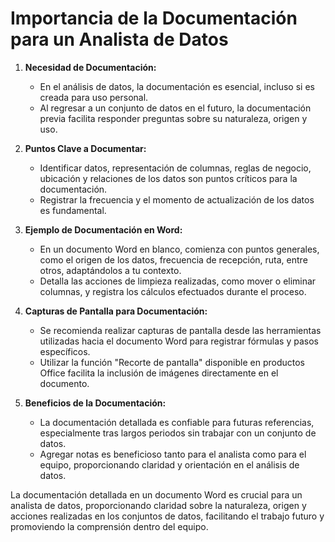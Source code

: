 # Importancia de la Documentación para un Analista de Datos

1. **Necesidad de Documentación:**
   - En el análisis de datos, la documentación es esencial, incluso si es creada para uso personal.
   - Al regresar a un conjunto de datos en el futuro, la documentación previa facilita responder preguntas sobre su naturaleza, origen y uso.

2. **Puntos Clave a Documentar:**
   - Identificar datos, representación de columnas, reglas de negocio, ubicación y relaciones de los datos son puntos críticos para la documentación.
   - Registrar la frecuencia y el momento de actualización de los datos es fundamental.

3. **Ejemplo de Documentación en Word:**
   - En un documento Word en blanco, comienza con puntos generales, como el origen de los datos, frecuencia de recepción, ruta, entre otros, adaptándolos a tu contexto.
   - Detalla las acciones de limpieza realizadas, como mover o eliminar columnas, y registra los cálculos efectuados durante el proceso.

4. **Capturas de Pantalla para Documentación:**
   - Se recomienda realizar capturas de pantalla desde las herramientas utilizadas hacia el documento Word para registrar fórmulas y pasos específicos.
   - Utilizar la función "Recorte de pantalla" disponible en productos Office facilita la inclusión de imágenes directamente en el documento.

5. **Beneficios de la Documentación:**
   - La documentación detallada es confiable para futuras referencias, especialmente tras largos periodos sin trabajar con un conjunto de datos.
   - Agregar notas es beneficioso tanto para el analista como para el equipo, proporcionando claridad y orientación en el análisis de datos.

La documentación detallada en un documento Word es crucial para un analista de datos, proporcionando claridad sobre la naturaleza, origen y acciones realizadas en los conjuntos de datos, facilitando el trabajo futuro y promoviendo la comprensión dentro del equipo.
